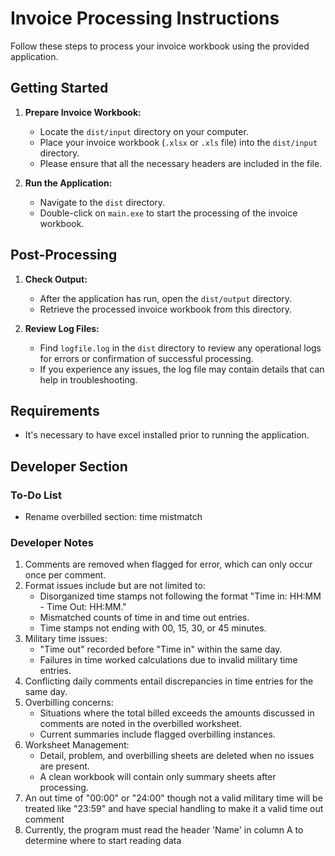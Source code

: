 # Invoice Processing Instructions

Follow these steps to process your invoice workbook using the provided application.

## Getting Started

1. **Prepare Invoice Workbook:**
   - Locate the `dist/input` directory on your computer.
   - Place your invoice workbook (`.xlsx` or `.xls` file) into the `dist/input` directory.
   - Please ensure that all the necessary headers are included in the file.

2. **Run the Application:**
   - Navigate to the `dist` directory.
   - Double-click on `main.exe` to start the processing of the invoice workbook.

## Post-Processing

1. **Check Output:**
   - After the application has run, open the `dist/output` directory.
   - Retrieve the processed invoice workbook from this directory.

2. **Review Log Files:**
   - Find `logfile.log` in the `dist` directory to review any operational logs for errors or confirmation of successful processing.
   - If you experience any issues, the log file may contain details that can help in troubleshooting.

## Requirements
 - It's necessary to have excel installed prior to running the application.

## Developer Section

### To-Do List
 - Rename overbilled section: time mistmatch

### Developer Notes
1. Comments are removed when flagged for error, which can only occur once per comment.
2. Format issues include but are not limited to:
   - Disorganized time stamps not following the format "Time in: HH:MM - Time Out: HH:MM."
   - Mismatched counts of time in and time out entries.
   - Time stamps not ending with 00, 15, 30, or 45 minutes.
3. Military time issues:
   - "Time out" recorded before "Time in" within the same day.
   - Failures in time worked calculations due to invalid military time entries.
4. Conflicting daily comments entail discrepancies in time entries for the same day.
5. Overbilling concerns:
   - Situations where the total billed exceeds the amounts discussed in comments are noted in the overbilled worksheet.
   - Current summaries include flagged overbilling instances.
6. Worksheet Management:
   - Detail, problem, and overbilling sheets are deleted when no issues are present.
   - A clean workbook will contain only summary sheets after processing.
7. An out time of "00:00" or "24:00" though not a valid military time will be treated like "23:59" and have special handling to make it a valid time out comment
8. Currently, the program must read the header 'Name' in column A to determine where to start reading data